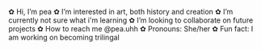 ✿ Hi, I’m pea
✿ I’m interested in art, both history and creation 
✿ I’m currently not sure what i'm learning 
✿ I’m looking to collaborate on future projects
✿ How to reach me @pea.uhh
✿ Pronouns: She/her
✿ Fun fact: I am working on becoming trilingal 

<!---
pea-uhh/pea-uhh is a ✨ special ✨ repository because its `README.md` (this file) appears on your GitHub profile.
You can click the Preview link to take a look at your changes.
--->
